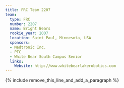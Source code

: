 ```yaml
---
title: FRC Team 2207
team:
  type: FRC
  number: 2207
  name: Bright Bears
  rookie_year: 2007
  location: Saint Paul, Minnesota, USA
  sponsors:
  - Medtronic Inc.
  - PTC
  - White Bear South Campus Senior
  links:
    Website: http://www.whitebearlakerobotics.com
---
```


{% include remove_this_line_and_add_a_paragraph %}